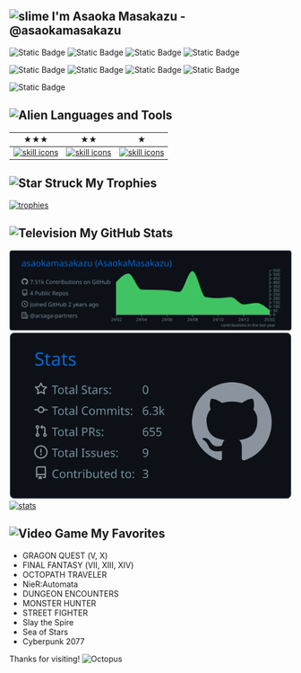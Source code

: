 ## <img src="https://github.com/asaokamasakazu/asaokamasakazu/assets/107730981/996bdfb6-d190-44e4-a53c-d70c780b5df1" alt="slime" width="30" height="30" /> I'm Asaoka Masakazu - @asaokamasakazu
![Static Badge](https://img.shields.io/badge/work-backend_engineer-lightblue?style=for-the-badge)
![Static Badge](https://img.shields.io/badge/style-remote-red?style=for-the-badge)
![Static Badge](https://img.shields.io/badge/life-vtuber-yellow?style=for-the-badge)
![Static Badge](https://img.shields.io/badge/cat-rura-pink?style=for-the-badge)

![Static Badge](https://img.shields.io/badge/php-running-blueviolet?style=for-the-badge)
![Static Badge](https://img.shields.io/badge/laravel-running-orange?style=for-the-badge)
![Static Badge](https://img.shields.io/badge/typescript-running-blue?style=for-the-badge)
![Static Badge](https://img.shields.io/badge/vue-running-yellowgreen?style=for-the-badge)

![Static Badge](https://img.shields.io/badge/editor-phpstorm-lightgray?style=for-the-badge)

## <img src="https://raw.githubusercontent.com/Tarikul-Islam-Anik/Telegram-Animated-Emojis/main/Smileys/Alien.webp" alt="Alien" width="30" height="30" /> Languages and Tools
|★★★|★★|★|
|---|---|---|
|[![skill icons](https://skillicons.dev/icons?i=laravel,php,mysql,git,github,phpstorm,postman&perline=4&theme=dark)](#)|[![skill icons](https://skillicons.dev/icons?i=html,css,js,ts,vue,nuxtjs,react,nextjs,githubactions&perline=4&theme=dark)](#)|[![skill icons](https://skillicons.dev/icons?i=tailwind,ruby,rails,aws,docker,nginx,blender,ai,ps&perline=4&theme=dark)](#)|

## <img src="https://raw.githubusercontent.com/Tarikul-Islam-Anik/Telegram-Animated-Emojis/main/Smileys/Star%20Struck.webp" alt="Star Struck" width="30" height="30" /> My Trophies
[![trophies](https://github-profile-trophy-pink.vercel.app/?username=asaokamasakazu&theme=algolia&title=MultiLanguage,PullRequest,Reviews,Issues,Repositories&margin-w=8&margin-h=5&no-bg=true&no-frame=true)](#)

## <img src="https://raw.githubusercontent.com/Tarikul-Islam-Anik/Telegram-Animated-Emojis/main/Objects/Television.webp" alt="Television" width="30" height="30" /> My GitHub Stats
[![stats](https://raw.githubusercontent.com/asaokamasakazu/asaokamasakazu/master/profile-summary-card-output/github_dark/0-profile-details.svg)](#)
[![stats](https://raw.githubusercontent.com/asaokamasakazu/asaokamasakazu/master/profile-summary-card-output/github_dark/3-stats.svg)](#)
[![stats](http://github-profile-summary-cards.vercel.app/api/cards/productive-time?username=asaokamasakazu&theme=github_dark&utcOffset=9)](#)

## <img src="https://raw.githubusercontent.com/Tarikul-Islam-Anik/Telegram-Animated-Emojis/main/Activity/Video%20Game.webp" alt="Video Game" width="30" height="30" /> My Favorites
- GRAGON QUEST (Ⅴ, Ⅹ)
- FINAL FANTASY (Ⅶ, ⅩⅢ, ⅩⅣ)
- OCTOPATH TRAVELER
- NieR:Automata
- DUNGEON ENCOUNTERS
- MONSTER HUNTER
- STREET FIGHTER
- Slay the Spire
- Sea of Stars
- Cyberpunk 2077

Thanks for visiting! <img src="https://raw.githubusercontent.com/Tarikul-Islam-Anik/Telegram-Animated-Emojis/main/Animals%20and%20Nature/Octopus.webp" alt="Octopus" width="25" height="25" />
